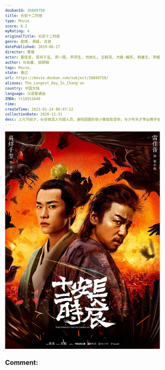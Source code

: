 ```yaml
---
doubanId: 26849758
title: 长安十二时辰
type: Movie
score: 8.2
myRating: 4
originalTitle: 长安十二时辰
genre: 剧情, 悬疑, 古装
datePublished: 2019-06-27
director: 曹盾
actor: 雷佳音, 易烊千玺, 周一围, 芦芳生, 热依扎, 王鹤润, 杰曼·翰苏, 韩童生, 李媛, 余皑磊, 艾如, 蔡鹭, 赵魏, 冯嘉怡, 吕凉, 吴晓亮, 徐璐, 高叶, 王思思, 曲栅栅, 周陆啦, 尹铸胜, 彭冠英, 杨溢, 宝弟, 徐正运, 李品夆, 法志远, 王沐霖, 寇智国, 毛凡, 李全有, 苏赫·阿里温边巴, 王添, 周野芒, 公磊, 郑伟, 方舟波, 袁忠远, 陈建斌, 黄海波, 曲高位, 范雷, 宋允皓, 冈村秀, 苏国涛, 韩梦武, 姚力烨, 罗蓬, 毕瀚文, 王东, 杜玉明, 李晓川, 吴健, 石云鹏, 郝平, 蒋毅, 尹昭德, 栾元晖, 李坤霖, 高健, 杨奇雨, 伊利多斯·帕如克, 王昭, 李晓波, 刘姝辰, 张晶晶, 李万年, 刘一麟, 董李无忧, 张喜来, 李斌, 方小月, 黄霆, 张继南, 张欢, 许守钦, 梁月军, 刘亚鹏, 曾帅, 李宏磊, 王虎城, 吴明轩, 钟夫翔, 朱辉, 苏麦亚, 付强, 冯武生, 周云深, 朱健, 金晖, 张志宏, 黄映莹, 钢特木尔, 白利卫, 詹俊林, 黄科源, 尤景达, 孔斐, 殷志伟, 曹毅, 闵政, 皓乔, 杭程宇, 陆凯, 郁晓冬, 陈水清, 寒青, 白晓超, 张珍, 张梦圆, 袁烁程, 夏泰立, 满强, 黄建云, 董美衫, 狄全泰, 刘勇, 郑礼宇, 韩建懿, 张金龙, 赵云天, 吉日嘎拉, 韩潇雨, 韩秀一, 闻超, 姬云潇, 张淏, 赵文明, 孙艺昕, 嘟嘟, 李玮珽, 张卫, 韩淼, 李慧侠, 肖艺, 赵雷波, 张爱月, 邢文杰, 段鹏, 李润成, 韩林, 杜以兵, 陈恩涛, 侯锐, 福乐克, 吴晶, 张文俊, 许占伟, 苏盛华, 吕原田, 耿阳, 宋涵宇, 王钢, 马圣彬, 岳超, 徐玉琨, 宝迪, 刘国际, 夏志祥, 王明帅, 何本军, 陈建华, 焦长道, 张磊, 何宣林, 周德华, 骆磊, 王文强, 含笑, 高含钰, 傅达, 张晶晶, 刘彤家, 张城硕
author: 马伯庸, 田妍娟
tags: Movie, 
state: 看过
url: https://movie.douban.com/subject/26849758/
aliases: The_Longest_Day_In_Chang'an
country: 中国大陆
language: 汉语普通话
IMDb: tt10551640
time: 
createTime: 2023-01-24 00:47:12
collectionDate: 2020-12-31
desc: 上元节前夕，长安城混入可疑人员，身陷囹圄的张小敬临危受命，与少年天才李必携手在十二时辰内破除隐患。全篇运用了创新的探案剧集结构与人物关系设定，把故事嵌套在当时的世界文化中心城市长安这样一个完美的切入点...
---
```


![image](assets/p2562953341.jpg)

Comment: 
---

